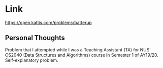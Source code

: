 # Link

https://open.kattis.com/problems/batterup

## Personal Thoughts

Problem that I attempted while I was a Teaching Assistant (TA) for NUS' CS2040 (Data Structures and Algorithms) course in Semester 1 of AY19/20. Self-explanatory problem.


